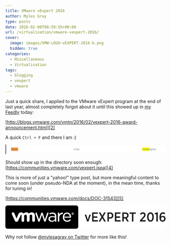 ```yaml
---
title: VMware vExpert 2016
author: Myles Gray
type: posts
date: 2016-02-08T08:59:55+00:00
url: /virtualisation/vmware-vexpert-2016/
cover:
  image: images/VMW-LOGO-vEXPERT-2016-k.png
  hidden: true
categories:
  - Miscellaneous
  - Virtualisation
tags:
  - blogging
  - vexpert
  - vmware
---
```


Just a quick share, I applied to the VMware vExpert program at the end of last year, almost completely forgot about it until this showed up in [my Feedly][1] today:

[http://blogs.vmware.com/vmtn/2016/02/vexpert-2016-award-announcement.html][2]

A quick `Ctrl + F` and there I am :)

![VMware vExpert 2016][3]

Should show up in the directory soon enough: [https://communities.vmware.com/vexpert.jspa][4]

This is more of just a "yahoo!" type post, but more meaningful content to come soon (under pseudo-NDA at the moment), in the mean time, thanks for tuning in!

[https://communities.vmware.com/docs/DOC-31543][5]

![enter image description here][6]

Why not follow [@mylesagray on Twitter][7] for more like this!

 [1]: https://feedly.com/mylesgray
 [2]: http://blogs.vmware.com/vmtn/2016/02/vexpert-2016-award-announcement.html
 [3]: images/Image-5.png
 [4]: https://communities.vmware.com/vexpert.jspa
 [5]: https://communities.vmware.com/docs/DOC-31543
 [6]: images/VMW-LOGO-vEXPERT-2016-k.png
 [7]: https://twitter.com/mylesagray
